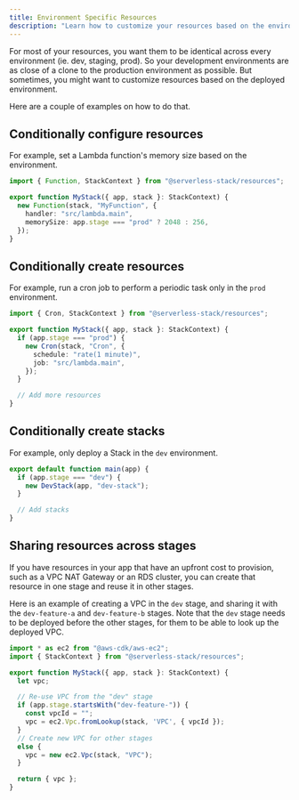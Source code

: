 ```yaml
---
title: Environment Specific Resources
description: "Learn how to customize your resources based on the environment of a SST app."
---
```


For most of your resources, you want them to be identical across every environment (ie. dev, staging, prod). So your development environments are as close of a clone to the production environment as possible. But sometimes, you might want to customize resources based on the deployed environment.

Here are a couple of examples on how to do that.

## Conditionally configure resources

For example, set a Lambda function's memory size based on the environment.

```ts {6}
import { Function, StackContext } from "@serverless-stack/resources";

export function MyStack({ app, stack }: StackContext) {
  new Function(stack, "MyFunction", {
    handler: "src/lambda.main",
    memorySize: app.stage === "prod" ? 2048 : 256,
  });
}
```

## Conditionally create resources

For example, run a cron job to perform a periodic task only in the `prod` environment.

```ts {4-9}
import { Cron, StackContext } from "@serverless-stack/resources";

export function MyStack({ app, stack }: StackContext) {
  if (app.stage === "prod") {
    new Cron(stack, "Cron", {
      schedule: "rate(1 minute)",
      job: "src/lambda.main",
    });
  }

  // Add more resources
}
```

## Conditionally create stacks

For example, only deploy a Stack in the `dev` environment.

```ts {2-4} title="stacks/index.js"
export default function main(app) {
  if (app.stage === "dev") {
    new DevStack(app, "dev-stack");
  }

  // Add stacks
}
```

## Sharing resources across stages

If you have resources in your app that have an upfront cost to provision, such as a VPC NAT Gateway or an RDS cluster, you can create that resource in one stage and reuse it in other stages.

Here is an example of creating a VPC in the `dev` stage, and sharing it with the `dev-feature-a` and `dev-feature-b` stages. Note that the `dev` stage needs to be deployed before the other stages, for them to be able to look up the deployed VPC.

```ts
import * as ec2 from "@aws-cdk/aws-ec2";
import { StackContext } from "@serverless-stack/resources";

export function MyStack({ app, stack }: StackContext) {
  let vpc;

  // Re-use VPC from the "dev" stage
  if (app.stage.startsWith("dev-feature-")) {
    const vpcId = "";
    vpc = ec2.Vpc.fromLookup(stack, 'VPC', { vpcId });
  }
  // Create new VPC for other stages
  else {
    vpc = new ec2.Vpc(stack, "VPC");
  }

  return { vpc };
}
```
